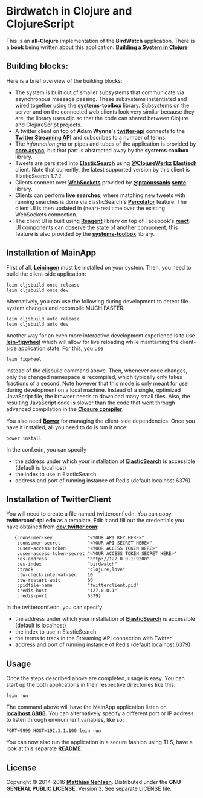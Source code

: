 # Birdwatch in Clojure and ClojureScript
This is an **all-Clojure** implementation of the **BirdWatch** application. There is a **book** being written about this application: **[Building a System in Clojure](https://leanpub.com/building-a-system-in-clojure)**

## Building blocks:
Here is a brief overview of the building blocks:

* The system is built out of smaller subsystems that communicate via asynchronous message passing. These subsystems instantiated and wired together using the **[systems-toolbox](https://github.com/matthiasn/systems-toolbox)** library. Subsystems on the server and on the connected web clients look very similar because they are, the library uses cljc so that the code can shared between Clojure and ClojureScript projects.
* A twitter client on top of **Adam Wynne**'s **[twitter-api](https://github.com/adamwynne/twitter-api)** connects to the **[Twitter Streaming API](https://dev.twitter.com/streaming/overview)** and subscribes to a number of terms.
* The *information grid* or pipes and tubes of the application is provided by **[core.async](https://github.com/clojure/core.async)**, but that part is abstracted away by the **systems-toolbox** library.
* Tweets are persisted into **[ElasticSearch](http://www.elasticsearch.org)** using **[@ClojureWerkz](https://twitter.com/clojurewerkz)** **[Elastisch](https://github.com/clojurewerkz/elastisch)** client. Note that currently, the latest supported version by this client is ElasticSearch 1.7.2.
* Clients connect over **[WebSockets](http://en.wikipedia.org/wiki/WebSocket)** provided by **[@ptaoussanis](https://twitter.com/ptaoussanis)** **[sente](https://github.com/ptaoussanis/sente)** library.
* Clients can perform **live searches**, where matching new tweets with running searches is done via ElasticSearch's **[Percolator](http://www.elasticsearch.org/guide/en/elasticsearch/reference/current/search-percolate.html)** feature. The client UI is then updated in (near)-real time over the existing WebSockets connection.
* The client UI is built using **[Reagent](https://github.com/reagent-project/reagent)** library on top of Facebook's **[react](https://github.com/facebook/react)**. UI components can observe the state of another component, this feature is also provided by the **[systems-toolbox](https://github.com/matthiasn/systems-toolbox)** library.

## Installation of MainApp
First of all, **[Leiningen](http://leiningen.org)** must be installed on your system. Then, you need to build the client-side application:

    lein cljsbuild once release
    lein cljsbuild once dev

Alternatively, you can use the following during development to detect file system changes and recompile MUCH FASTER:

    lein cljsbuild auto release
    lein cljsbuild auto dev

Another way for an even more interactive development experience is to use **[lein-figwheel](https://github.com/bhauman/lein-figwheel)** which will allow for live reloading while maintaining the client-side application state. For this, you use 

    lein figwheel

instead of the cljsbuild command above. Then, whenever code changes, only the changed namespace is recompiled, which typically only takes fractions of a second. Note however that this mode is only meant for use during development on a local machine. Instead of a single, optimized JavaScript file, the browser needs to download many small files. Also, the resulting JavaScript code is slower than the code that went through advanced compilation in the **[Closure compiler](https://developers.google.com/closure/compiler)**.

You also need **[Bower](http://bower.io)** for managing the client-side dependencies. Once you have it installed, all you need to do is run it once:

    bower install

In the conf.edn, you can specify

* the address under which your installation of **[ElasticSearch](http://www.elasticsearch.org)** is accessible (default is localhost)
* the index to use in ElasticSearch
* address and port of running instance of Redis (default localhost:6379)

## Installation of TwitterClient
You will need to create a file named twitterconf.edn. You can copy **twitterconf-tpl.edn** as a template. Edit it and fill out the credentials you have obtained from **[dev.twitter.com](dev.twitter.com)**:

       {:consumer-key             "<YOUR API KEY HERE>"
        :consumer-secret          "<YOUR API SECRET HERE>"
        :user-access-token        "<YOUR ACCESS TOKEN HERE>"
        :user-access-token-secret "<YOUR ACCESS TOKEN SECRET HERE>"
        :es-address               "http://127.0.0.1:9200"
        :es-index                 "birdwatch"
        :track                    "clojure,love"
        :tw-check-interval-sec    10
        :tw-restart-wait          60
        :pidfile-name             "twitterclient.pid"
        :redis-host               "127.0.0.1"
        :redis-port               6379}

In the twitterconf.edn, you can specify

* the address under which your installation of **[ElasticSearch](http://www.elasticsearch.org)** is accessible (default is localhost)
* the index to use in ElasticSearch
* the terms to track in the Streaming API connection with Twitter
* address and port of running instance of Redis (default localhost:6379)

## Usage
Once the steps described above are completed, usage is easy. You can start up the both applications in their respective directories like this:

    lein run

The command above will have the MainApp application listen on **[localhost:8888](http://localhost:8888)**. You can alternatively specify a different port or IP address to listen through environment variables, like so:

    PORT=9999 HOST=192.1.1.100 lein run

You can now also run the application in a secure fashion using TLS, have a look at this separate **[README](./MainApp/TLS/README.md)**.

## License
Copyright © 2014-2016 **[Matthias Nehlsen](http://www.matthiasnehlsen.com)**. Distributed under the **GNU GENERAL PUBLIC LICENSE**, Version 3. See separate LICENSE file.
